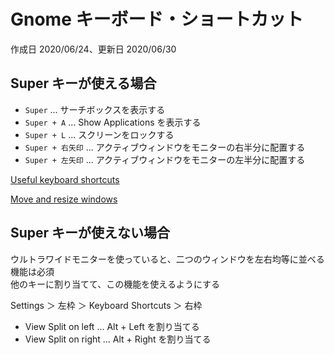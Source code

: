 # Gnome キーボード・ショートカット

作成日 2020/06/24、更新日 2020/06/30

## Super キーが使える場合

- `Super` ... サーチボックスを表示する
- `Super + A` ... Show Applications を表示する
- `Super + L` ... スクリーンをロックする
- `Super + 右矢印` ... アクティブウィンドウをモニターの右半分に配置する
- `Super + 左矢印` ... アクティブウィンドウをモニターの左半分に配置する

[Useful keyboard shortcuts](https://help.ubuntu.com/stable/ubuntu-help/shell-keyboard-shortcuts.html.en)

[Move and resize windows](https://help.gnome.org/users/gnome-help/stable/shell-windows-states.html.en)

## Super キーが使えない場合

ウルトラワイドモニターを使っていると、二つのウィンドウを左右均等に並べる機能は必須\
他のキーに割り当てて、この機能を使えるようにする

Settings ＞ 左枠 ＞ Keyboard Shortcuts ＞ 右枠

- View Split on left ... Alt + Left を割り当てる
- View Split on right ... Alt + Right を割り当てる
